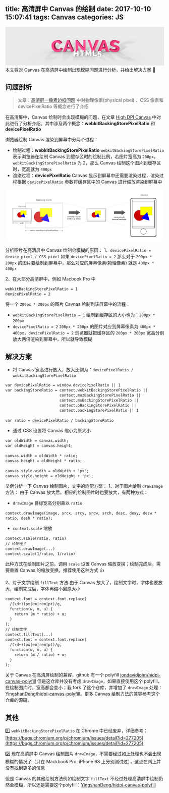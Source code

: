 title: 高清屏中 Canvas 的绘制
date: 2017-10-10 15:07:41
tags: Canvas
categories: JS
---

![](https://raw.githubusercontent.com/yingshandeng/image-host/master/data/img_html5-canvas-guide2.jpg)
本文将对 Canvas 在高清屏中绘制出现模糊问题进行分析，并给出解决方案 🎏

<!-- more -->

## 问题剖析
> 文章：[高清屏一像素边框问题](https://objcer.com/2017/06/19/one-pixel-border/) 中对物理像素(physical pixel) 、CSS 像素和 devicePixelRatio 等概念进行了介绍

在高清屏中，Canvas 绘制时会出现模糊的问题，在文章 [High DPI Canvas](https://www.html5rocks.com/en/tutorials/canvas/hidpi/) 中对此进行了分析介绍。其中涉及两个概念：**webkitBackingStorePixelRatio** 和 **devicePixelRatio**

浏览器绘制 Canvas 渲染到屏幕中分两个过程：
- 绘制过程：**webkitBackingStorePixelRatio**
  `webkitBackingStorePixelRatio` 表示浏览器在绘制 Canvas 到缓存区时的绘制比例，若图片宽高为 `200px`，`webkitBackingStorePixelRatio` 为 2，那么 Canvas 绘制这个图片到缓存区时，宽高就为 `400px`
- 渲染过程：**devicePixelRatio**
  Canvas 显示到屏幕中还需要渲染过程，渲染过程根据 `devicePixelRatio` 参数将缓存区中的 Canvas 进行缩放渲染到屏幕中

![](https://raw.githubusercontent.com/yingshandeng/image-host/master/data/canvas-backingstore-device.png)

分析图片在高清屏中 Canvas 绘制会模糊的原因：
1、`devicePixelRatio = device pixel / CSS pixel`
如果 `devicePixelRatio = 2` 那么对于 `200px * 200px` 的图片要绘制到屏幕中，那么对应的屏幕像素(物理像素) 就是 `400px * 400px`

2、在大部分高清屏中，例如 Macbook Pro 中
```
webkitBackingStorePixelRatio = 1
devicePixelRatio = 2
```
将一个 `200px * 200px` 的图片 Cavnas 绘制到该屏幕中的流程：
- `webkitBackingStorePixelRatio = 1`
  绘制到缓存区的大小也为：`200px * 200px`
- `devicePixelRatio = 2`
  `200px * 200px` 的图片对应到屏幕像素为 `400px * 400px`，`devicePixelRatio = 2` 浏览器就把缓存区的 `200px * 200px` 宽高分别放大两倍渲染到屏幕中，所以就导致模糊

## 解决方案
- 将 Canvas 宽高进行放大，放大比例为：`devicePixelRatio / webkitBackingStorePixelRatio`
```
var devicePixelRatio = window.devicePixelRatio || 1
var backingStoreRatio = context.webkitBackingStorePixelRatio ||
                        context.mozBackingStorePixelRatio ||
                        context.msBackingStorePixelRatio ||
                        context.oBackingStorePixelRatio ||
                        context.backingStorePixelRatio || 1

var ratio = devicePixelRatio / backingStoreRatio
```

- 通过 CSS 设置将 Canvas 缩小为原大小
```
var oldWidth = canvas.width;
var oldHeight = canvas.height;

canvas.width = oldWidth * ratio;
canvas.height = oldHeight * ratio;

canvas.style.width = oldWidth + 'px';
canvas.style.height = oldHeight + 'px';
```

举例分析一下 Canvas 绘制图片，文字的适配方案：
1、对于图片绘制 `drawImage` 方法：
由于 Canvas 放大后，相应的绘制图片时也要放大，有两种方式：
- `drawImage` 目标宽高分别乘以 `ratio`
```
context.drawImage(image, srcx, srcy, srcw, srch, desx, desy, desw * ratio, desh * ratio);
```

- `context.scale` 缩放
```
context.scale(ratio, ratio)
// 绘制图片
context.drawImage(...)
context.scale(1/ratio, 1/ratio)
```
此种方式在绘制图片之前，调用 `scale` 设置 Canvas 缩放变换；绘制完成后，需要重置 Canvas 的缩放变换。推荐使用这种方式 👍

2、对于文字绘制 `fillText` 方法
由于 Canvas 放大了，绘制文字时，字体也要放大，绘制完成后，字体再缩小回原大小
```
context.font = context.font.replace(
  /(\d+)(px|em|rem|pt)/g,
  function(w, m, u) {
    return (m * ratio) + u;
  }
);
// 绘制文字
context.fillText(...)
context.font = context.font.replace(
  /(\d+)(px|em|rem|pt)/g,
  function(w, m, u) {
    return (m / ratio) + u;
  }
);
```

关于 Canvas 在高清屏绘制的兼容，github 有一个 polyfill [jondavidjohn/hidpi-canvas-polyfill](https://github.com/jondavidjohn/hidpi-canvas-polyfill) 但是这仓库并没有考虑 `drawImage`，如果直接使用这个 polyfill，在绘制图片时，宽高都会变小；我 fork 了这个仓库，并增加了 `drawImage` 处理：[YingshanDeng/hidpi-canvas-polyfill](https://github.com/YingshanDeng/hidpi-canvas-polyfill)。更多 Canvas 绘制方法的兼容参考这个仓库的源码。

## 其他
1️⃣ `webkitBackingStorePixelRatio` 在 Chrome 中已经废弃，详细参考：[https://bugs.chromium.org/p/chromium/issues/detail?id=277205](https://bugs.chromium.org/p/chromium/issues/detail?id=277205)

2️⃣ 现在高清屏中 Canvas 绘制图片 `drawImage`，不需要经过如上处理也不会出现模糊的情况了（只在 Mackbook Pro, iPhone 6S 上分别测试过），这点在网上并没有找到更多的信息

但是 Canvas 的其他绘制方法例如绘制文字 `fillText` 不经过处理高清屏中绘制仍然会模糊，所以还是需要这个polyfill：[YingshanDeng/hidpi-canvas-polyfill](https://github.com/YingshanDeng/hidpi-canvas-polyfill)
